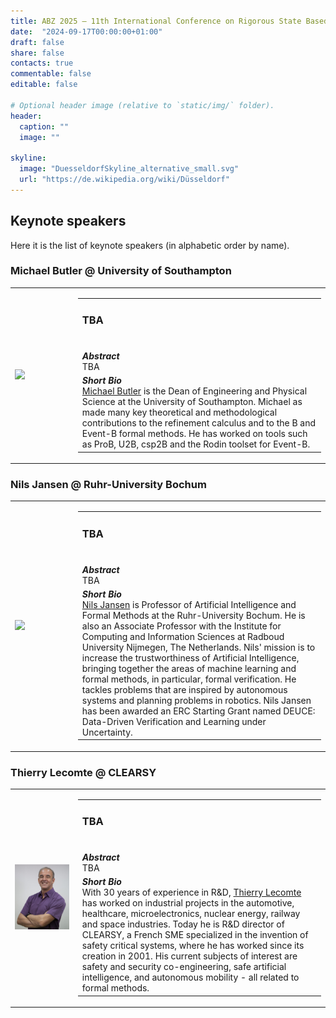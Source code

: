 ```yaml
---
title: ABZ 2025 – 11th International Conference on Rigorous State Based Methods
date:  "2024-09-17T00:00:00+01:00"
draft: false
share: false
contacts: true
commentable: false
editable: false

# Optional header image (relative to `static/img/` folder).
header:
  caption: ""
  image: ""

skyline: 
  image: "DuesseldorfSkyline_alternative_small.svg"
  url: "https://de.wikipedia.org/wiki/Düsseldorf"
---
```


## Keynote speakers

Here it is the list of keynote speakers (in alphabetic order by name).

### Michael Butler @ University of Southampton

<div width=100%>
<table>
  <tr>
    <td width=20%>
      <img src="https://www.southampton.ac.uk/sites/default/files/styles/max_1300x1300/public/staff/mbutler.jpg.webp?itok=Vz1B7WdX" width=200px>
    </td>
    <td>
      <table>
        <tr><td>
            <h3><b>TBA</b></h3><br>
        </td></tr>
        <tr><td>
            <b><i>Abstract</i></b> <br>TBA
        </td></tr>
        <tr><td>
            <b><i>Short Bio</i></b> <br><a href="https://www.southampton.ac.uk/people/5wy556/professor-michael-butler">Michael Butler</a> is the Dean of Engineering and Physical Science at the University of Southampton.
            Michael as made many key theoretical and methodological contributions to the refinement calculus and to the B and Event-B formal methods.
            He has worked on tools such as ProB, U2B, csp2B and the Rodin toolset for Event-B.
        </td></tr>
      </table>
    </td>
  </tr>
</table>
</div>


### Nils Jansen @ Ruhr-University Bochum

<div width=100%>
<table>
  <tr>
    <td width=20%>
      <img src="https://informatik.rub.de/wp-content/uploads/2023/11/Jansen-1024x1024.jpg" width=200px>
    </td>
    <td>
      <table>
        <tr><td>
            <h3><b>TBA</b></h3><br>
        </td></tr>
        <tr><td>
            <b><i>Abstract</i></b> <br>TBA
        </td></tr>
        <tr><td>
            <b><i>Short Bio</i></b> <br><a href="https://informatik.rub.de/jansen/">Nils Jansen</a> is Professor of Artificial Intelligence and Formal Methods at the Ruhr-University Bochum. He is also an Associate Professor with the Institute for Computing and Information Sciences at Radboud University Nijmegen, The Netherlands.
            Nils' mission is to increase the trustworthiness of Artificial Intelligence, bringing together the areas of machine learning and formal methods, in particular, formal verification. He tackles problems that are inspired by autonomous systems and planning problems in robotics. Nils Jansen has been awarded an ERC Starting Grant named DEUCE: Data-Driven Verification and Learning under Uncertainty.
        </td></tr>
      </table>
    </td>
  </tr>
</table>
</div>

### Thierry Lecomte @ CLEARSY

<div width=100%>
<table>
  <tr>
    <td width=20%>
      <img src="/img/tl-mooc-half.jpg" width=200px>
    </td>
    <td>
      <table>
        <tr><td>
            <h3><b>TBA</b></h3><br>
        </td></tr>
        <tr><td>
            <b><i>Abstract</i></b> <br>TBA
        </td></tr>
        <tr><td>
            <b><i>Short Bio</i></b> <br> With 30 years of experience in R&D, <a href="https://scholar.google.com/citations?user=9vhYDNEAAAAJ&hl=en">Thierry Lecomte</a> has worked on industrial projects in the automotive, healthcare, microelectronics, nuclear energy, railway and space industries. Today he is R&D director of CLEARSY, a French SME specialized in the invention of safety critical systems, where he has worked since its creation in 2001.
His current subjects of interest are safety and security co-engineering, safe artificial intelligence, and autonomous mobility - all related to formal methods.
        </td></tr>
      </table>
    </td>
  </tr>
</table>
</div>
